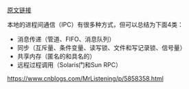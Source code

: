 

[原文链接](https://www.cnblogs.com/skynet/archive/2010/12/12/1903949.html#!comments)

本地的进程间通信（IPC）有很多种方式，但可以总结为下面4类：

- 消息传递（管道、FIFO、消息队列）
- 同步（互斥量、条件变量、读写锁、文件和写记录锁、信号量）
- 共享内存（匿名的和具名的）
- 远程过程调用（Solaris门和Sun RPC）



https://www.cnblogs.com/MrListening/p/5858358.html